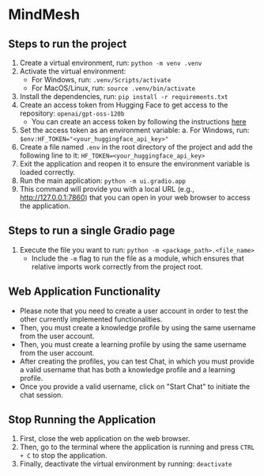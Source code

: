 # MindMesh

## Steps to run the project

1. Create a virtual environment, run: `python -m venv .venv` 
2. Activate the virtual environment: 
   - For Windows, run: `.venv/Scripts/activate`
   - For MacOS/Linux, run: `source .venv/bin/activate`
3. Install the dependencies, run: `pip install -r requirements.txt` 
4. Create an access token from Hugging Face to get access to the repository: `openai/gpt-oss-120b`
   - You can create an access token by following the instructions [here](https://huggingface.co/docs/hub/security-tokens)
5. Set the access token as an environment variable: 
    a. For Windows, run: `$env:HF_TOKEN="<your_huggingface_api_key>"`
6. Create a file named `.env` in the root directory of the project and add the following line to it:
   `HF_TOKEN=<your_huggingface_api_key>`
7. Exit the application and reopen it to ensure the environment variable is loaded correctly.
8. Run the main application: `python -m ui.gradio.app`
9. This command will provide you with a local URL (e.g., http://127.0.0.1:7860) that you can open in your web browser to access the application.



## Steps to run a single Gradio page

1. Execute the file you want to run: `python -m <package_path>.<file_name>`
   - Include the `-m` flag to run the file as a module, which ensures that relative imports work correctly from the project root.



## Web Application Functionality

- Please note that you need to create a user account in order to test the other currently implemented functionalities.
- Then, you must create a knowledge profile by using the same username from the user account.
- Then, you must create a learning profile by using the same username from the user account.
- After creating the profiles, you can test Chat, in which you must provide a valid username that has both a knowledge profile and a learning profile. 
- Once you provide a valid username, click on "Start Chat" to initiate the chat session.



## Stop Running the Application

1. First, close the web application on the web browser.
2. Then, go to the terminal where the application is running and press `CTRL + C` to stop the application.
3. Finally, deactivate the virtual environment by running: `deactivate`
